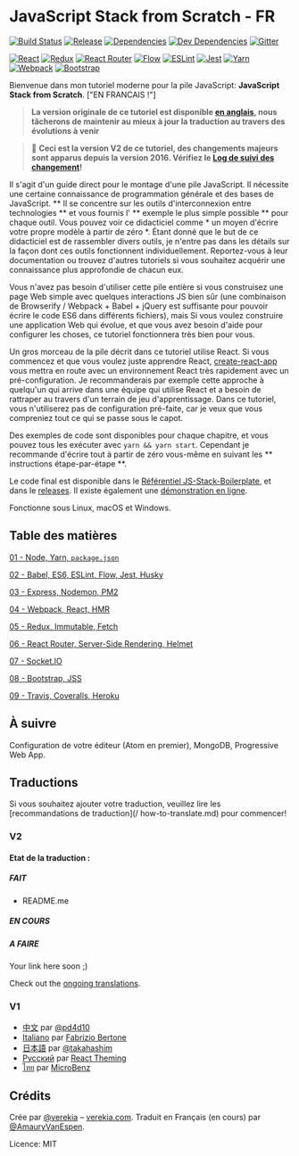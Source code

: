 # JavaScript Stack from Scratch - FR

[![Build Status](https://travis-ci.org/verekia/js-stack-from-scratch.svg?branch=master)](https://travis-ci.org/verekia/js-stack-from-scratch)
[![Release](https://img.shields.io/github/release/verekia/js-stack-from-scratch.svg?style=flat-square)](https://github.com/verekia/js-stack-from-scratch/releases)
[![Dependencies](https://img.shields.io/david/verekia/js-stack-boilerplate.svg?style=flat-square)](https://david-dm.org/verekia/js-stack-boilerplate)
[![Dev Dependencies](https://img.shields.io/david/dev/verekia/js-stack-boilerplate.svg?style=flat-square)](https://david-dm.org/verekia/js-stack-boilerplate?type=dev)
[![Gitter](https://img.shields.io/gitter/room/js-stack-from-scratch/Lobby.svg?style=flat-square)](https://gitter.im/js-stack-from-scratch/)

[![React](/img/react-padded-90.png)](https://facebook.github.io/react/)
[![Redux](/img/redux-padded-90.png)](http://redux.js.org/)
[![React Router](/img/react-router-padded-90.png)](https://github.com/ReactTraining/react-router)
[![Flow](/img/flow-padded-90.png)](https://flowtype.org/)
[![ESLint](/img/eslint-padded-90.png)](http://eslint.org/)
[![Jest](/img/jest-padded-90.png)](https://facebook.github.io/jest/)
[![Yarn](/img/yarn-padded-90.png)](https://yarnpkg.com/)
[![Webpack](/img/webpack-padded-90.png)](https://webpack.github.io/)
[![Bootstrap](/img/bootstrap-padded-90.png)](http://getbootstrap.com/)

Bienvenue dans mon tutoriel moderne pour la pile JavaScript: **JavaScript Stack from Scratch**. ["EN FRANCAIS !"]
> **La version originale de ce tutoriel est disponible [en anglais](https://github.com/verekia/js-stack-from-scratch/), nous tâcherons de maintenir au mieux à jour la traduction au travers des évolutions à venir**

> 🎉 **Ceci est la version V2 de ce tutoriel, des changements majeurs sont apparus depuis la version 2016. Vérifiez le [Log de suivi des changement](/CHANGELOG.md)!**

Il s'agit d'un guide direct pour le montage d'une pile JavaScript. Il nécessite une certaine connaissance de programmation générale et des bases de JavaScript. ** Il se concentre sur les outils d'interconnexion entre technologies ** et vous fournis l' ** exemple le plus simple possible ** pour chaque outil. Vous pouvez voir ce didacticiel comme * un moyen d'écrire votre propre modèle à partir de zéro *. Étant donné que le but de ce didacticiel est de rassembler divers outils, je n'entre pas dans les détails sur la façon dont ces outils fonctionnent individuellement. Reportez-vous à leur documentation ou trouvez d'autres tutoriels si vous souhaitez acquérir une connaissance plus approfondie de chacun eux.

Vous n'avez pas besoin d'utiliser cette pile entière si vous construisez une page Web simple avec quelques interactions JS bien sûr (une combinaison de Browserify / Webpack + Babel + jQuery est suffisante pour pouvoir écrire le code ES6 dans différents fichiers), mais Si vous voulez construire une application Web qui évolue, et que vous avez besoin d'aide pour configurer les choses, ce tutoriel fonctionnera très bien pour vous.

Un gros morceau de la pile décrit dans ce tutoriel utilise React. Si vous commencez et que vous voulez juste apprendre React, [create-react-app](https://github.com/facebookincubator/create-react-app) vous mettra en route avec un environnement React très rapidement avec un pré-configuration. Je recommanderais par exemple cette approche à quelqu'un qui arrive dans une équipe qui utilise React et a besoin de rattraper au travers d'un terrain de jeu d'apprentissage. Dans ce tutoriel, vous n'utiliserez pas de configuration pré-faite, car je veux que vous compreniez tout ce qui se passe sous le capot.

Des exemples de code sont disponibles pour chaque chapitre, et vous pouvez tous les exécuter avec `yarn && yarn start`. Cependant je recommande d'écrire tout à partir de zéro vous-même en suivant les ** instructions étape-par-étape **.

Le code final est disponible dans le [Référentiel JS-Stack-Boilerplate](https://github.com/verekia/js-stack-boilerplate), et dans le [releases](https://github.com/verekia/js-Stack-from-scratch/releases). Il existe également une [démonstration en ligne](https://js-stack.herokuapp.com/).

Fonctionne sous Linux, macOS et Windows.

## Table des matières

[01 - Node, Yarn, `package.json`](/tutorial/01-node-yarn-package-json.md#readme)

[02 - Babel, ES6, ESLint, Flow, Jest, Husky](/tutorial/02-babel-es6-eslint-flow-jest-husky.md#readme)

[03 - Express, Nodemon, PM2](/tutorial/03-express-nodemon-pm2.md#readme)

[04 - Webpack, React, HMR](/tutorial/04-webpack-react-hmr.md#readme)

[05 - Redux, Immutable, Fetch](/tutorial/05-redux-immutable-fetch.md#readme)

[06 - React Router, Server-Side Rendering, Helmet](/tutorial/06-react-router-ssr-helmet.md#readme)

[07 - Socket.IO](/tutorial/07-socket-io.md#readme)

[08 - Bootstrap, JSS](/tutorial/08-bootstrap-jss.md#readme)

[09 - Travis, Coveralls, Heroku](/tutorial/09-travis-coveralls-heroku.md#readme)

## À suivre

Configuration de votre éditeur (Atom en premier), MongoDB, Progressive Web App.

## Traductions

Si vous souhaitez ajouter votre traduction, veuillez lire les [recommandations de traduction](/ how-to-translate.md) pour commencer!

### V2

#### Etat de la traduction :
##### FAIT
- README.me

##### EN COURS

##### A FAIRE

Your link here soon ;)

Check out the [ongoing translations](https://github.com/verekia/js-stack-from-scratch/issues/147).

### V1

- [中文](https://github.com/pd4d10/js-stack-from-scratch) par [@pd4d10](http://github.com/pd4d10)
- [Italiano](https://github.com/fbertone/js-stack-from-scratch) par [Fabrizio Bertone](https://github.com/fbertone)
- [日本語](https://github.com/takahashim/js-stack-from-scratch) par [@takahashim](https://github.com/takahashim)
- [Русский](https://github.com/UsulPro/js-stack-from-scratch) par [React Theming](https://github.com/sm-react/react-theming)
- [ไทย](https://github.com/MicroBenz/js-stack-from-scratch) par [MicroBenz](https://github.com/MicroBenz)

## Crédits

Crée par [@verekia](https://twitter.com/verekia) – [verekia.com](http://verekia.com/).
Traduit en Français (en cours) par [@AmauryVanEspen](https://github.com/AmauryVanEspen/).


Licence: MIT
